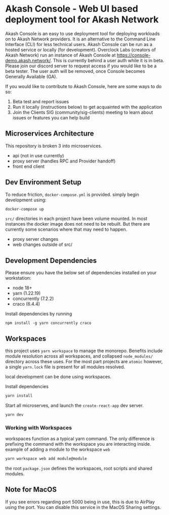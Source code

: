 # Akash Console - Web UI based deployment tool for Akash Network

Akash Console is an easy to use deployment tool for deploying workloads on to Akash Network providers. It is an alternative to the Command Line Interface (CLI) for less technical users. Akash Console can be run as a hosted service or locally (for development). Overclock Labs (creators of Akash Network) run an instance of Akash Console at https://console-demo.akash.network/. This is currently behind a user auth while it is in beta. Please join our discord server to request access if you would like to be a beta tester. The user auth will be removed, once Console becomes Generally Available (GA).

If you would like to contribute to Akash Console, here are some ways to do so:

1. Beta test and report issues
2. Run it locally (instructions below) to get acquainted with the application
3. Join the Clients SIG (community/sig-clients) meeting to learn about issues or features you can help build

## Microservices Architecture

This repository is broken 3 into microservices.

* api (not in use currently)
* proxy server (handles RPC and Provider handoff)
* front end client

## Dev Environment Setup

To reduce friction, `docker-compose.yml` is provided. simply begin development using:

```bash
docker-compose up
```

`src/` directories in each project have been volume mounted. In most instances the docker image does not need to be rebuilt. But there are currently some scenarios where that may need to happen.

* proxy server changes
* web changes outside of src/

## Development Dependencies

Please ensure you have the below set of dependencies installed on your workstation:

* node 18+
* yarn (1.22.19)
* concurrently (7.2.2)
* craco (6.4.4)

Install dependencies by running
```
npm install -g yarn concurrently craco
```

## Workspaces

this project uses `yarn workspace` to manage the monorepo. Benefits include module resolution across all workspaces, and collapsed `node_modules/` directory across these uses. For the most part projects are `atomic` however, a single `yarn.lock` file is present for all modules resolved.

local development can be done using workspaces.

Install dependencies

```bash
yarn install
```

Start all microserves, and launch the `create-react-app` dev server.

```bash
yarn dev
```

### Working with Workspaces

workspaces function as a typical yarn command. The only difference is prefixing the command with the workspace you are interacting inside. example of adding a module to the workspace `web`

```bash
yarn workspace web add module@module
```

the root `package.json` defines the workspaces, root scripts and shared modules. 

## Note for MacOS

If you see errors regarding port 5000 being in use, this is due to AirPlay
using the port. You can disable this service in the MacOS Sharing settings.

